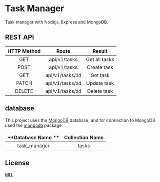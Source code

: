 # Task Manager
Task manager with Nodejs, Express and MongoDB.

## REST API

| **HTTP Method**  | **Route**  | **Result**  |
| :------------: | :------------: | :------------: |
|  GET |  api/v1/tasks |  Get all tasks |
|  POST |  api/v1/tasks |  Create task |
| GET  |  api/v1/tasks/:id |  Get task |
|  PATCH |  api/v1/tasks/:id |  Update task |
|  DELETE |  api/v1/tasks/:id |  Delete task |

## database
This project uses the [MongoDB](https://www.mongodb.com/ "MongoDB") database, and for connection to MongoDB used the [mongodb](https://www.npmjs.com/package/mongodb/ "mongodb") package.


|  **Database Name **| **Collection Name**  |
| :------------: | :------------: |
|  task_manager |  tasks |


## License
[MIT](https://choosealicense.com/licenses/mit/)
